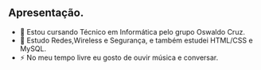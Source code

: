 ## Apresentação.
- 🔭 Estou cursando Técnico em Informática pelo grupo Oswaldo Cruz.
- 🌱 Estudo Redes,Wireless e Segurança, e também estudei HTML/CSS e MySQL.
- ⚡ No meu tempo livre eu gosto de ouvir música e conversar.

